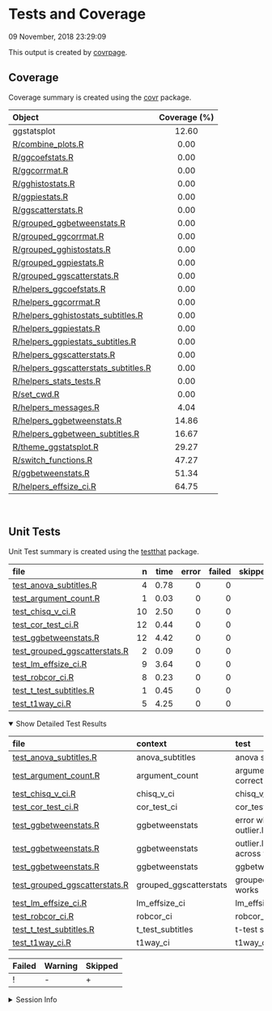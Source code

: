 Tests and Coverage
================
09 November, 2018 23:29:09

This output is created by
[covrpage](https://github.com/yonicd/covrpage).

## Coverage

Coverage summary is created using the
[covr](https://github.com/r-lib/covr)
package.

| Object                                                                            | Coverage (%) |
| :-------------------------------------------------------------------------------- | :----------: |
| ggstatsplot                                                                       |    12.60     |
| [R/combine\_plots.R](../R/combine_plots.R)                                        |     0.00     |
| [R/ggcoefstats.R](../R/ggcoefstats.R)                                             |     0.00     |
| [R/ggcorrmat.R](../R/ggcorrmat.R)                                                 |     0.00     |
| [R/gghistostats.R](../R/gghistostats.R)                                           |     0.00     |
| [R/ggpiestats.R](../R/ggpiestats.R)                                               |     0.00     |
| [R/ggscatterstats.R](../R/ggscatterstats.R)                                       |     0.00     |
| [R/grouped\_ggbetweenstats.R](../R/grouped_ggbetweenstats.R)                      |     0.00     |
| [R/grouped\_ggcorrmat.R](../R/grouped_ggcorrmat.R)                                |     0.00     |
| [R/grouped\_gghistostats.R](../R/grouped_gghistostats.R)                          |     0.00     |
| [R/grouped\_ggpiestats.R](../R/grouped_ggpiestats.R)                              |     0.00     |
| [R/grouped\_ggscatterstats.R](../R/grouped_ggscatterstats.R)                      |     0.00     |
| [R/helpers\_ggcoefstats.R](../R/helpers_ggcoefstats.R)                            |     0.00     |
| [R/helpers\_ggcorrmat.R](../R/helpers_ggcorrmat.R)                                |     0.00     |
| [R/helpers\_gghistostats\_subtitles.R](../R/helpers_gghistostats_subtitles.R)     |     0.00     |
| [R/helpers\_ggpiestats.R](../R/helpers_ggpiestats.R)                              |     0.00     |
| [R/helpers\_ggpiestats\_subtitles.R](../R/helpers_ggpiestats_subtitles.R)         |     0.00     |
| [R/helpers\_ggscatterstats.R](../R/helpers_ggscatterstats.R)                      |     0.00     |
| [R/helpers\_ggscatterstats\_subtitles.R](../R/helpers_ggscatterstats_subtitles.R) |     0.00     |
| [R/helpers\_stats\_tests.R](../R/helpers_stats_tests.R)                           |     0.00     |
| [R/set\_cwd.R](../R/set_cwd.R)                                                    |     0.00     |
| [R/helpers\_messages.R](../R/helpers_messages.R)                                  |     4.04     |
| [R/helpers\_ggbetweenstats.R](../R/helpers_ggbetweenstats.R)                      |    14.86     |
| [R/helpers\_ggbetween\_subtitles.R](../R/helpers_ggbetween_subtitles.R)           |    16.67     |
| [R/theme\_ggstatsplot.R](../R/theme_ggstatsplot.R)                                |    29.27     |
| [R/switch\_functions.R](../R/switch_functions.R)                                  |    47.27     |
| [R/ggbetweenstats.R](../R/ggbetweenstats.R)                                       |    51.34     |
| [R/helpers\_effsize\_ci.R](../R/helpers_effsize_ci.R)                             |    64.75     |

<br>

## Unit Tests

Unit Test summary is created using the
[testthat](https://github.com/r-lib/testthat)
package.

| file                                                                      |  n | time | error | failed | skipped | warning | icon |
| :------------------------------------------------------------------------ | -: | ---: | ----: | -----: | ------: | ------: | :--- |
| [test\_anova\_subtitles.R](testthat/test_anova_subtitles.R)               |  4 | 0.78 |     0 |      0 |       0 |       0 |      |
| [test\_argument\_count.R](testthat/test_argument_count.R)                 |  1 | 0.03 |     0 |      0 |       0 |       0 |      |
| [test\_chisq\_v\_ci.R](testthat/test_chisq_v_ci.R)                        | 10 | 2.50 |     0 |      0 |       0 |       0 |      |
| [test\_cor\_test\_ci.R](testthat/test_cor_test_ci.R)                      | 12 | 0.44 |     0 |      0 |       0 |       0 |      |
| [test\_ggbetweenstats.R](testthat/test_ggbetweenstats.R)                  | 12 | 4.42 |     0 |      0 |       1 |       7 | \+-  |
| [test\_grouped\_ggscatterstats.R](testthat/test_grouped_ggscatterstats.R) |  2 | 0.09 |     0 |      0 |       0 |       1 | \-   |
| [test\_lm\_effsize\_ci.R](testthat/test_lm_effsize_ci.R)                  |  9 | 3.64 |     0 |      0 |       0 |       0 |      |
| [test\_robcor\_ci.R](testthat/test_robcor_ci.R)                           |  8 | 0.23 |     0 |      0 |       0 |       0 |      |
| [test\_t\_test\_subtitles.R](testthat/test_t_test_subtitles.R)            |  1 | 0.45 |     0 |      0 |       0 |       0 |      |
| [test\_t1way\_ci.R](testthat/test_t1way_ci.R)                             |  5 | 4.25 |     0 |      0 |       0 |       0 |      |

<details open>

<summary> Show Detailed Test Results
</summary>

| file                                                                             | context                 | test                                       | status  |  n | time | icon |
| :------------------------------------------------------------------------------- | :---------------------- | :----------------------------------------- | :------ | -: | ---: | :--- |
| [test\_anova\_subtitles.R](testthat/test_anova_subtitles.R#L32_L35)              | anova\_subtitles        | anova subtitles work                       | PASS    |  4 | 0.78 |      |
| [test\_argument\_count.R](testthat/test_argument_count.R#L56_L59)                | argument\_count         | argument\_count is correct                 | PASS    |  1 | 0.03 |      |
| [test\_chisq\_v\_ci.R](testthat/test_chisq_v_ci.R#L46_L50)                       | chisq\_v\_ci            | chisq\_v\_ci works                         | PASS    | 10 | 2.50 |      |
| [test\_cor\_test\_ci.R](testthat/test_cor_test_ci.R#L45_L49)                     | cor\_test\_ci           | cor\_test\_ci works                        | PASS    | 12 | 0.44 |      |
| [test\_ggbetweenstats.R](testthat/test_ggbetweenstats.R#L9_L16)                  | ggbetweenstats          | error when x and outlier.label are same    | PASS    |  1 | 0.02 |      |
| [test\_ggbetweenstats.R](testthat/test_ggbetweenstats.R#L26_L36)                 | ggbetweenstats          | outlier.labeling works across vector types | WARNING |  9 | 2.64 | \-   |
| [test\_ggbetweenstats.R](testthat/test_ggbetweenstats.R#L89_L92)                 | ggbetweenstats          | ggbetweenstats works                       | WARNING |  2 | 1.76 | \-   |
| [test\_grouped\_ggscatterstats.R](testthat/test_grouped_ggscatterstats.R#L9_L17) | grouped\_ggscatterstats | grouped\_ggscatterstats works              | WARNING |  2 | 0.09 | \-   |
| [test\_lm\_effsize\_ci.R](testthat/test_lm_effsize_ci.R#L67_L71)                 | lm\_effsize\_ci         | lm\_effsize\_ci works                      | PASS    |  9 | 3.64 |      |
| [test\_robcor\_ci.R](testthat/test_robcor_ci.R#L39_L43)                          | robcor\_ci              | robcor\_ci works                           | PASS    |  8 | 0.23 |      |
| [test\_t\_test\_subtitles.R](testthat/test_t_test_subtitles.R#L43_L47)           | t\_test\_subtitles      | t-test subtitles work                      | PASS    |  1 | 0.45 |      |
| [test\_t1way\_ci.R](testthat/test_t1way_ci.R#L57)                                | t1way\_ci               | t1way\_ci works                            | PASS    |  5 | 4.25 |      |

| Failed | Warning | Skipped |
| :----- | :------ | :------ |
| \!     | \-      | \+      |

</details>

<details>

<summary> Session Info </summary>

| Field    | Value                                              |
| :------- | :------------------------------------------------- |
| Version  | R Under development (unstable) (2018-10-20 r75474) |
| Platform | x86\_64-w64-mingw32/x64 (64-bit)                   |
| Running  | Windows \>= 8 x64 (build 9200)                     |
| Language | English\_United States                             |
| Timezone | America/New\_York                                  |

| Package  | Version |
| :------- | :------ |
| testthat | 2.0.1   |
| covr     | 3.2.1   |
| covrpage | 0.0.62  |

</details>

<!--- Final Status : skipped/warning --->
